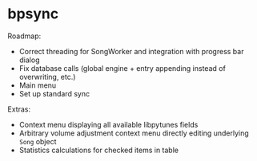 # bpsync

Roadmap:
- Correct threading for SongWorker and integration with progress bar dialog
- Fix database calls (global engine + entry appending instead of overwriting, etc.)
- Main menu
- Set up standard sync

Extras:
- Context menu displaying all available libpytunes fields
- Arbitrary volume adjustment context menu directly editing underlying `Song` object
- Statistics calculations for checked items in table